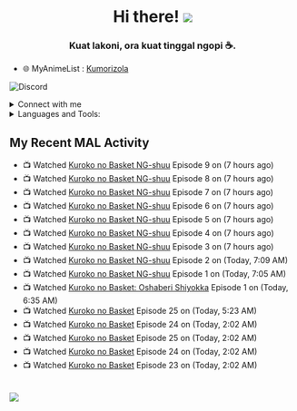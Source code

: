 <h1 align="center">Hi there! <img src="https://media.giphy.com/media/hvRJCLFzcasrR4ia7z/giphy.gif" width="25px"> </h1>
<h3 align="center">Kuat lakoni, ora kuat tinggal ngopi ☕.</h3>

- 🌐 MyAnimeList : [Kumorizola](https://myanimelist.net/animelist/Kumorizola)

![Discord](https://discord.c99.nl/widget/theme-3/761213268009943051.png)
<details>
      <summary>Connect with me</summary>
    <p align="left">
        <a href="https://www.facebook.com/kumori.hartley.1" target="blank"><img align="center"
                src="https://raw.githubusercontent.com/rahuldkjain/github-profile-readme-generator/master/src/images/icons/Social/facebook.svg"
                alt="kumori hartley" height="30" width="40" /></a>
        <a href="https://www.instagram.com/kumorizola/" target="blank"><img align="center"
                src="https://raw.githubusercontent.com/rahuldkjain/github-profile-readme-generator/master/src/images/icons/Social/instagram.svg"
                alt="kumorizola" height="30" width="40" /></a>
        <a href="https://discord.com" target="blank"><img align="center"
                src="https://raw.githubusercontent.com/rahuldkjain/github-profile-readme-generator/master/src/images/icons/Social/discord.svg"
                alt="Kumori#5882" height="30" width="40" /></a>
    </p>
</details>

<details>
    <summary align="left">Languages and Tools:</summary>
<p align="left">
      <a href="https://www.w3schools.com/css/" target="_blank">
        <img src="https://raw.githubusercontent.com/devicons/devicon/master/icons/css3/css3-original-wordmark.svg"
            alt="css3" width="40" height="40" /> </a> <a href="https://www.w3.org/html/" target="_blank"> <img
            src="https://raw.githubusercontent.com/devicons/devicon/master/icons/html5/html5-original-wordmark.svg"
            alt="html5" width="40" height="40" /> </a> <a href="https://www.java.com" target="_blank"> <img
            src="https://raw.githubusercontent.com/devicons/devicon/master/icons/java/java-original.svg" alt="java"
            width="40" height="40" /> </a> <a href="https://developer.mozilla.org/en-US/docs/Web/JavaScript"
            target="_blank"> <img
            src="https://raw.githubusercontent.com/devicons/devicon/master/icons/javascript/javascript-original.svg"
            alt="javascript" width="40" height="40" /> </a> <a href="https://nodejs.org" target="_blank"> <img
            src="https://raw.githubusercontent.com/devicons/devicon/master/icons/nodejs/nodejs-original-wordmark.svg"
            alt="nodejs" width="40" height="40" /> </a> <a href="https://www.python.org" target="_blank"> <img
            src="https://raw.githubusercontent.com/devicons/devicon/master/icons/python/python-original.svg"
            alt="python" width="40" height="40" /> </a> <a href="https://www.typescriptlang.org/" target="_blank"> <img
            src="https://raw.githubusercontent.com/devicons/devicon/master/icons/typescript/typescript-original.svg" 
            alt="typescript" width="40" height="40" /> </a> <a href="https://www.photoshop.com/en" target="_blank"> <img
            src="https://upload.wikimedia.org/wikipedia/commons/a/af/Adobe_Photoshop_CC_icon.svg" alt="photoshop" width="40" height="40"/> </a>
            <a href="https://www.adobe.com/products/premiere.html" target="_blank"> <img
            src="https://upload.wikimedia.org/wikipedia/commons/4/40/Adobe_Premiere_Pro_CC_icon.svg" alt="Premiere pro" width="40" height="40"/> </a>
            <a href="https://www.adobe.com/in/products/illustrator.html" target="_blank"> <img 
            src="https://upload.wikimedia.org/wikipedia/commons/f/fb/Adobe_Illustrator_CC_icon.svg" alt="illustrator" width="40" height="40"/> </a>
      
 </details>
 
 <h2> My Recent MAL Activity</h2>
<!-- MAL_ACTIVITY:start -->

- 📺 Watched [Kuroko no Basket NG-shuu](https://MyAnimeList.net/anime.php?id=15487) Episode 9 on (7 hours ago)
- 📺 Watched [Kuroko no Basket NG-shuu](https://MyAnimeList.net/anime.php?id=15487) Episode 8 on (7 hours ago)
- 📺 Watched [Kuroko no Basket NG-shuu](https://MyAnimeList.net/anime.php?id=15487) Episode 7 on (7 hours ago)
- 📺 Watched [Kuroko no Basket NG-shuu](https://MyAnimeList.net/anime.php?id=15487) Episode 6 on (7 hours ago)
- 📺 Watched [Kuroko no Basket NG-shuu](https://MyAnimeList.net/anime.php?id=15487) Episode 5 on (7 hours ago)
- 📺 Watched [Kuroko no Basket NG-shuu](https://MyAnimeList.net/anime.php?id=15487) Episode 4 on (7 hours ago)
- 📺 Watched [Kuroko no Basket NG-shuu](https://MyAnimeList.net/anime.php?id=15487) Episode 3 on (7 hours ago)
- 📺 Watched [Kuroko no Basket NG-shuu](https://MyAnimeList.net/anime.php?id=15487) Episode 2 on (Today, 7:09 AM)
- 📺 Watched [Kuroko no Basket NG-shuu](https://MyAnimeList.net/anime.php?id=15487) Episode 1 on (Today, 7:05 AM)
- 📺 Watched [Kuroko no Basket: Oshaberi Shiyokka](https://MyAnimeList.net/anime.php?id=17259) Episode 1 on (Today, 6:35 AM)
- 📺 Watched [Kuroko no Basket](https://MyAnimeList.net/anime.php?id=11771) Episode 25 on (Today, 5:23 AM)
- 📺 Watched [Kuroko no Basket](https://MyAnimeList.net/anime.php?id=11771) Episode 24 on (Today, 2:02 AM)
- 📺 Watched [Kuroko no Basket](https://MyAnimeList.net/anime.php?id=11771) Episode 25 on (Today, 2:02 AM)
- 📺 Watched [Kuroko no Basket](https://MyAnimeList.net/anime.php?id=11771) Episode 24 on (Today, 2:02 AM)
- 📺 Watched [Kuroko no Basket](https://MyAnimeList.net/anime.php?id=11771) Episode 23 on (Today, 2:02 AM)

<!-- MAL_ACTIVITY:end -->

  
<h2 align="left"> <img src="https://media.discordapp.net/attachments/918405470073520168/919220018355523584/ezgif.com-gif-maker_1.gif">
